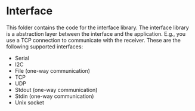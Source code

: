 # Interface
This folder contains the code for the interface library. The interface library is a abstraction layer between the interface and the application. E.g., you use a TCP connection to communicate with the receiver. These are the following supported interfaces:
- Serial
- I2C
- File (one-way communication)
- TCP
- UDP
- Stdout (one-way communication)
- Stdin (one-way communication)
- Unix socket